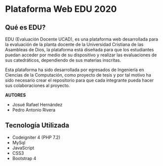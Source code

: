 # Plataforma Web EDU 2020

## Qué es EDU?

EDU (Evaluación Docente UCAD), es una plataforma web desarrollada para la evaluación de la planta docente de la Universidad Cristiana de las Asambleas de Dios, la plataforma está diseñada para que los estudiantes puedan acceder por medio de su dispositivo y realizar las evaluaciones de sus catedráticos, dependiendo de sus materias inscritas.

Esta plataforma ha sido desarrollada por egresados de Ingeniería en Ciencias de la Computación, como proyecto de tesis y por tal motivo ha sido necesario crear el repositorio para que cada integrante pueda hacer sus colaboraciones al proyecto.

**AUTORES**
- Josué Rafael Hernández
- Pedro Antonio Rivera

## Tecnología Utilizada
- Codeigniter 4 (PHP 7.2)
- MySql
- JavaScript
- CSS3
- Bootstrap 4
